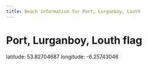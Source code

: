 ```yaml
---
title: Beach information for Port, Lurganboy, Louth
---
```

# Port, Lurganboy, Louth <span class="material-icons blue-flag">flag</span>

<div class="location-info">latitude: 53.82704687 longitude: -6.25743046</div>
<div id="met-eireann-warnings" onload="get_met_eireann_warnings(EI19)"></div>
<div></div>
